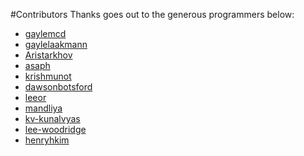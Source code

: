 #Contributors
Thanks goes out to the generous programmers below:

* [gaylemcd](https://github.com/gaylemcd)
* [gaylelaakmann](https://github.com/gaylelaakmann)
* [Aristarkhov](https://github.com/Aristarkhov)
* [asaph](https://github.com/asaph)
* [krishmunot](https://github.com/krishmunot)
* [dawsonbotsford](https://github.com/dawsonbotsford)
* [leeor](https://github.com/leeorengel)
* [mandliya](https://github.com/mandliya)
* [kv-kunalvyas](https://github.com/kv-kunalvyas)
* [lee-woodridge](https://github.com/lee-woodridge)
* [henryhkim](https://github.com/henryhkim)
